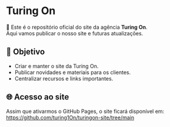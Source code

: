 # Turing On

🚀 Este é o repositório oficial do site da agência **Turing On**.  
Aqui vamos publicar o nosso site e futuras atualizações.

## 📌 Objetivo
- Criar e manter o site da Turing On.
- Publicar novidades e materiais para os clientes.
- Centralizar recursos e links importantes.

## 🌐 Acesso ao site
Assim que ativarmos o GitHub Pages, o site ficará disponível em:
https://github.com/turing1On/turingon-site/tree/main
